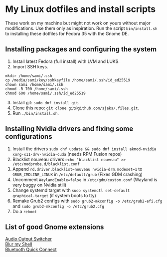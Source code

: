 # My Linux dotfiles and install scripts
These work on my machine but might not work on yours without major modifications. Use them only as inspiration. Run the script `bin/install.sh` to installing these dotfiles for Fedora 35 with the Gnome DE.


## Installing packages and configuring the system

1. Install latest Fedora (full install) with LVM and LUKS.
2. Import SSH keys.
```
mkdir /home/sami/.ssh
cp /media/sami/key/sshkeyfile /home/sami/.ssh/id_ed25519
chown sami /home/sami/.ssh
chmod -R 700 /home/sami/.ssh
chmod 600 /home/sami/.ssh/id_ed25519
```
3. Install git: `sudo dnf install git`.
4. Clone this repo: `git clone git@github.com/sjaks/.files.git`.
5. Run `./bin/install.sh`.

## Installing Nvidia drivers and fixing some configurations

1. Install the drivers `sudo dnf update && sudo dnf install akmod-nvidia xorg-x11-drv-nvidia-cuda` (needs RPM Fusion repos)
2. Blacklist nouveau drivers `echo "blacklist nouveau" >> /etc/modprobe.d/blacklist.conf`
3. Append `rd.driver.blacklist=nouveau nvidia-drm.modeset=1` to `GRUB_CMDLINE_LINUX` in `/etc/default/grub` (Fixes GDM crashing)
4. Uncomment `WaylandEnable=false` in `/etc/gdm/custom.conf` (Wayland is very buggy on Nvidia still)
5. Change systemd target with `sudo systemctl set-default graphical.target` (if system boots to tty)
6. Remake Grub2 configs with `sudo grub2-mkconfig -o /etc/grub2-efi.cfg` and `sudo grub2-mkconfig -o /etc/grub2.cfg`
7. Do a `reboot`

## List of good Gnome extensions
[Audio Output Switcher](https://extensions.gnome.org/extension/751/audio-output-switcher/)  
[Blur my Shell](https://extensions.gnome.org/extension/3193/blur-my-shell/)  
[Bluetooth Quick Connect](https://extensions.gnome.org/extension/1401/bluetooth-quick-connect/)
